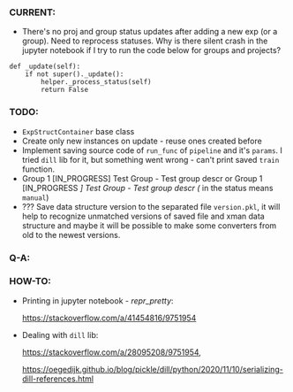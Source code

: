 ### CURRENT:

- There's no proj and group status updates after adding a new exp (or a group). Need to reprocess statuses. Why is there silent crash in the jupyter notebook if I try to run the code below for groups and projects?
```
def _update(self):
    if not super()._update():
        helper._process_status(self)
        return False
```

### TODO:

- `ExpStructContainer` base class
- Create only new instances on update - reuse ones created before
- Implement saving source code of `run_func` of `pipeline` and it's `params`.
I tried `dill` lib for it, but something went wrong - can't print saved `train` function.
- Group 1 [IN_PROGRESS] Test Group - Test group descr or
Group 1 [IN_PROGRESS *] Test Group - Test group descr (* in the status means `manual`)
-  ??? Save data structure version to the separated file `version.pkl`, it will help to recognize unmatched versions of saved file and xman data structure and maybe it will be possible to make some converters from old to the newest versions.
       



### Q-A:





### HOW-TO:
    
- Printing in jupyter notebook - _repr_pretty_:

    https://stackoverflow.com/a/41454816/9751954
    
- Dealing with `dill` lib:

    https://stackoverflow.com/a/28095208/9751954,

    https://oegedijk.github.io/blog/pickle/dill/python/2020/11/10/serializing-dill-references.html